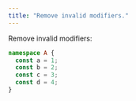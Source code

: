 ```yaml
---
title: "Remove invalid modifiers."
---
```


Remove invalid modifiers:

```ts
namespace A {
  const a = 1;
  const b = 2;
  const c = 3;
  const d = 4;
}
```
